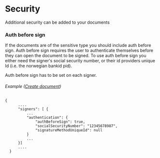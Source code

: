 # Security

Additional security can be added to your documents

### Auth before sign

If the documents are of the sensitive type you should include auth before sign. Auth before sign requires the user to authenticate themselves before they can open the document to be signed. To use auth before sign you either need the signer's social security number, or their id providers unique Id \(i.e. the norwegian bankid pid\).

Auth before sign has to be set on each signer.

###### Example \([Create document](https://developer.idfy.io/api#operation/Documents_Create "Create document")\)

```
{
      ....
      "signers": [ { 
          ...          
          "authentication": {
              "authBeforeSign": true,
              "socialSecurityNumber": "12345678987",
              "signatureMethodUniqueId": null
          }
          ...
      }]
      ....
  }
```



